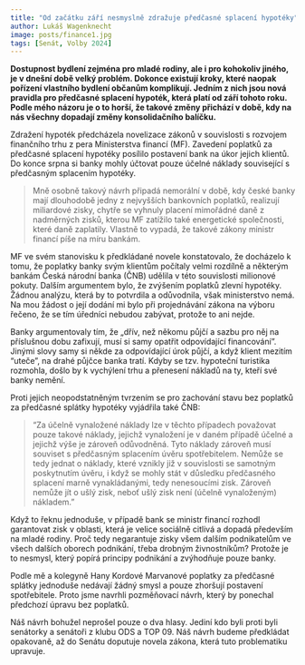 ```yaml
---
title: "Od začátku září nesmyslně zdražuje předčasné splacení hypotéky"
author: Lukáš Wagenknecht
image: posts/finance1.jpg
tags: [Senát, Volby 2024]
---
```


**Dostupnost bydlení zejména pro mladé rodiny, ale i pro kohokoliv jiného, je v dnešní době velký problém. Dokonce existují kroky, které naopak pořízení vlastního bydlení občanům komplikují. Jedním z nich jsou nová pravidla pro předčasné splacení hypoték, která platí od září tohoto roku. Podle mého názoru je o to horší, že takové změny přichází v době, kdy na nás všechny dopadají změny konsolidačního balíčku.**

Zdražení hypoték předcházela novelizace zákonů v souvislosti s rozvojem finančního trhu z pera Ministerstva financí (MF). Zavedení poplatků za předčasné splacení hypotéky posílilo postavení bank na úkor jejich klientů. Do konce srpna si banky mohly účtovat pouze účelné náklady související s předčasným splacením hypotéky.

>Mně osobně takový návrh připadá nemorální v době, kdy české banky mají dlouhodobě jedny z nejvyšších bankovních poplatků, realizují miliardové zisky, chytře se vyhnuly placení mimořádné daně z nadměrných zisků, kterou MF zatížilo také energetické společnosti, které daně zaplatily. Vlastně to vypadá, že takové zákony ministr financí píše na míru bankám.

MF ve svém stanovisku k předkládané novele konstatovalo, že docházelo k tomu, že poplatky banky svým klientům počítaly velmi rozdílně a některým bankám Česká národní banka (ČNB) udělila v této souvislosti milionové pokuty. Dalším argumentem bylo, že zvýšením poplatků zlevní hypotéky. Žádnou analýzu, která by to potvrdila a odůvodnila, však ministerstvo nemá. Na mou žádost o její dodání mi bylo při projednávání zákona na výboru řečeno, že se tím úředníci nebudou zabývat, protože to ani nejde.

Banky argumentovaly tím, že „dřív, než někomu půjčí a sazbu pro něj na příslušnou dobu zafixují, musí si samy opatřit odpovídající financování”. Jinými slovy samy si někde za odpovídající úrok půjčí, a když klient mezitím “uteče”, na drahé půjčce banka tratí. Kdyby se tzv. hypoteční turistika rozmohla, došlo by k vychýlení trhu a přenesení nákladů na ty, kteří své banky nemění. 

Proti jejich neopodstatněným tvrzením se pro zachování stavu bez poplatků za předčasné splátky hypotéky vyjádřila také ČNB:

>“Za účelně vynaložené náklady lze v těchto případech považovat pouze takové náklady, jejichž vynaložení je v daném případě účelné a jejichž výše je zároveň odůvodněná. Tyto náklady zároveň musí souviset s předčasným splacením úvěru spotřebitelem. Nemůže se tedy jednat o náklady, které vznikly již v souvislosti se samotným poskytnutím úvěru, i když se mohly stát v důsledku předčasného splacení marně vynakládanými, tedy nenesoucími zisk. Zároveň nemůže jít o ušlý zisk, neboť ušlý zisk není (účelně vynaloženým) nákladem.”

Když to řeknu jednoduše, v případě bank se ministr financí rozhodl garantovat zisk v oblasti, která je velice sociálně citlivá a dopadá především na mladé rodiny. Proč tedy negarantuje zisky všem dalším podnikatelům ve všech dalších oborech podnikání, třeba drobným živnostníkům? Protože je to nesmysl, který popírá principy podnikání a zvýhodňuje pouze banky.

Podle mě a kolegyně Hany Kordové Marvanové poplatky za předčasné splátky jednoduše nedávají žádný smysl a pouze zhoršují postavení spotřebitele. Proto jsme navrhli pozměňovací návrh, který by ponechal předchozí úpravu bez poplatků.

Náš návrh bohužel neprošel pouze o dva hlasy. Jediní kdo byli proti byli senátorky a senátoři z klubu ODS a TOP 09. Náš návrh budeme předkládat opakovaně, až do Senátu doputuje novela zákona, která tuto problematiku upravuje.


